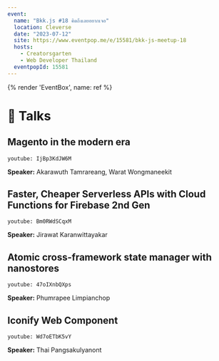 ```yaml
---
event:
  name: "Bkk.js #18 คิดถึงเลยอยากเจอ"
  location: Cleverse
  date: "2023-07-12"
  site: https://www.eventpop.me/e/15581/bkk-js-meetup-18
  hosts:
    - Creatorsgarten
    - Web Developer Thailand
  eventpopId: 15581
---
```


{% render 'EventBox', name: ref %}

# 🎤 Talks

## Magento in the modern era

`youtube: IjBp3KdJW6M`

**Speaker:** Akarawuth Tamrareang, Warat Wongmaneekit

## Faster, Cheaper Serverless APIs with Cloud Functions for Firebase 2nd Gen

`youtube: Bm0RWdSCqxM`

**Speaker:** Jirawat Karanwittayakar

## Atomic cross-framework state manager with nanostores

`youtube: 47oIXnbQXps`

**Speaker:** Phumrapee Limpianchop

## Iconify Web Component

`youtube: Wd7oETbK5vY`

**Speaker:** Thai Pangsakulyanont

